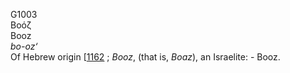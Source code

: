 G1003  
Βοόζ  
Booz  
*bo-oz‘*  
Of Hebrew origin \[[1162](h1162) ; *Booz*, (that is, *Boaz*), an
Israelite: - Booz.  
